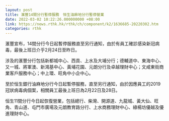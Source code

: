```yaml
---
layout: post
title: 滙豐14間分行暫停服務　恒生油麻地分行暫停營業
date: 2022-03-02 10:22:26.000000000 +08:00
link: https://news.rthk.hk/rthk/ch/component/k2/1636685-20220302.htm
categories: rthk
---
```


滙豐宣布，14間分行今日起暫停服務直至另行通知，由於有員工確診感染新冠病毒，最後上班日介乎2月24日至昨日。

涉及的滙豐分行包括新都城中心、西貢、上水及大埔分行；德輔道中、東海中心、又一城、將軍澳、新鴻基中心、黃埔花園、元朗分行及卓越理財中心；文咸東街商業客戶服務中心；中上環、旺角中小企中心。

至於恒生銀行油麻地分行今日起暫停服務，直至另行通知，由於因應員工的2019冠狀病毒病個案，相關員工最後上班日為2月22日及28日。

恒生11間分行今日起恢復營業，包括總行、柴灣、開源道、九龍城、黃大仙、旺角、青山道、屯門市廣場及元朗教育路分行、上水商務理財中心、綠楊坊優越及優進理財中心。
